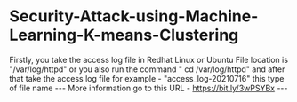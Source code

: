 # Security-Attack-using-Machine-Learning-K-means-Clustering
Firstly, you take  the access log file in Redhat Linux or Ubuntu
File location is "/var/log/httpd" or you also run the command " cd /var/log/httpd"
and after that take the access log file for example - "access_log-20210716" this type of file name
--- More information go to this URL - https://bit.ly/3wPSYBx ---
